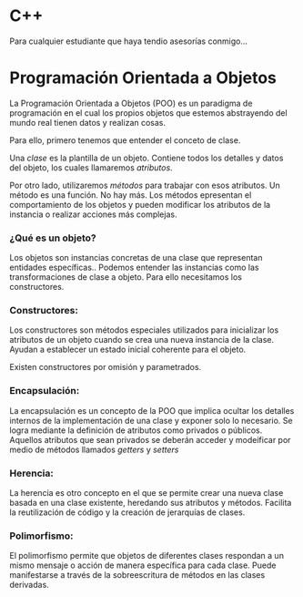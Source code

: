 # C++
Para cualquier estudiante que haya tendio asesorías conmigo...



# Programación Orientada a Objetos

La Programación Orientada a Objetos (POO) es un paradigma de programación en el cual los propios objetos que estemos abstrayendo del mundo real tienen datos y realizan cosas.

Para ello, primero tenemos que entender el conceto de clase.

Una *clase* es la plantilla de un objeto. Contiene todos los detalles y datos del objeto, los cuales llamaremos *atributos*. 

Por otro lado, utilizaremos *métodos* para trabajar con esos atributos. Un método es una función. No hay más.
Los métodos epresentan el comportamiento de los objetos y pueden modificar los atributos de la instancia o realizar acciones más complejas.

### ¿Qué es un objeto?

Los objetos son instancias concretas de una clase que representan entidades específicas.. Podemos entender las instancias como las transformaciones de clase a objeto. Para ello necesitamos los constructores. 


### Constructores:

Los constructores son métodos especiales utilizados para inicializar los atributos de un objeto cuando se crea una nueva instancia de la clase.
Ayudan a establecer un estado inicial coherente para el objeto.

Existen constructores por omisión y parametrados.


### Encapsulación:

La encapsulación es un concepto de la POO que implica ocultar los detalles internos de la implementación de una clase y exponer solo lo necesario. 
Se logra mediante la definición de atributos como privados o públicos. Aquellos atributos que sean privados se deberán acceder y modeificar por medio de métodos llamados *getters* y *setters*


### Herencia:

La herencia es otro concepto en el que se permite crear una nueva clase basada en una clase existente, heredando sus atributos y métodos.
Facilita la reutilización de código y la creación de jerarquías de clases.


### Polimorfismo:

El polimorfismo permite que objetos de diferentes clases respondan a un mismo mensaje o acción de manera específica para cada clase.
Puede manifestarse a través de la sobreescritura de métodos en las clases derivadas.
